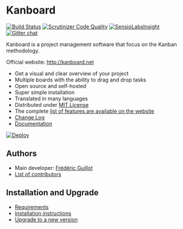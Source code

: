 Kanboard
========

[![Build Status](https://travis-ci.org/fguillot/kanboard.svg)](https://travis-ci.org/fguillot/kanboard)
[![Scrutinizer Code Quality](https://scrutinizer-ci.com/g/fguillot/kanboard/badges/quality-score.png?s=2b6490781608657cc8c43d02285bfafb4f489528)](https://scrutinizer-ci.com/g/fguillot/kanboard/)
[![SensioLabsInsight](https://insight.sensiolabs.com/projects/5e50750e-fc62-4a1f-b02a-71991123a2a7/mini.png)](https://insight.sensiolabs.com/projects/5e50750e-fc62-4a1f-b02a-71991123a2a7)
[![Gitter chat](https://badges.gitter.im/kanboard/gitter.png)](https://gitter.im/kanboard/kanboard)

Kanboard is a project management software that focus on the Kanban methodology.

Official website: <http://kanboard.net>

- Get a visual and clear overview of your project
- Multiple boards with the ability to drag and drop tasks
- Open source and self-hosted
- Super simple installation
- Translated in many languages
- Distributed under [MIT License](https://github.com/fguillot/kanboard/blob/master/LICENSE)
- The complete [list of features are available on the website](http://kanboard.net/features)
- [Change Log](https://github.com/fguillot/kanboard/blob/master/ChangeLog)
- [Documentation](https://github.com/fguillot/kanboard/blob/master/doc/index.markdown)

[![Deploy](https://www.herokucdn.com/deploy/button.png)](https://heroku.com/deploy)

Authors
-------

- Main developer: [Frédéric Guillot](https://github.com/fguillot)
- [List of contributors](https://github.com/fguillot/kanboard/blob/master/CONTRIBUTORS.md)

Installation and Upgrade
------------------------

- [Requirements](http://kanboard.net/documentation/requirements)
- [Installation instructions](http://kanboard.net/documentation/installation)
- [Upgrade to a new version](http://kanboard.net/documentation/update)
